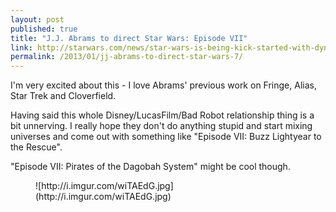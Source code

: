 ```yaml
---
layout: post
published: true
title: "J.J. Abrams to direct Star Wars: Episode VII"
link: http://starwars.com/news/star-wars-is-being-kick-started-with-dynamite-jj-abrams-to-direct-star-wars-episode-vii.html
permalink: /2013/01/jj-abrams-to-direct-star-wars-7/
---
```


I'm very excited about this - I love Abrams' previous work on Fringe, Alias, Star Trek and Cloverfield.

Having said this whole Disney/LucasFilm/Bad Robot relationship thing is a bit unnerving. I really hope they don't do anything stupid and start mixing universes and come out with something like "Episode VII: Buzz Lightyear to the Rescue".

"Episode VII: Pirates of the Dagobah System" might be cool though.

<figure>
![http://i.imgur.com/wiTAEdG.jpg](http://i.imgur.com/wiTAEdG.jpg)
</figure>